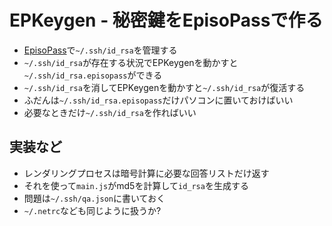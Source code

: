 <h1>EPKeygen - 秘密鍵をEpisoPassで作る</h1>

<ul>
  <li><a href="https://EpisoPass.com/">EpisoPass</a>で<code>~/.ssh/id_rsa</code>を管理する</li>
  <li><code>~/.ssh/id_rsa</code>が存在する状況でEPKeygenを動かすと<code>~/.ssh/id_rsa.episopass</code>ができる</li>
  <li><code>~/.ssh/id_rsa</code>を消してEPKeygenを動かすと<code>~/.ssh/id_rsa</code>が復活する</li>
  <li>ふだんは<code>~/.ssh/id_rsa.episopass</code>だけパソコンに置いておけばいい</li>
  <li>必要なときだけ<code>~/.ssh/id_rsa</code>を作ればいい</li>
</ul>

<h2>実装など</h3>

<ul>
  <li>レンダリングプロセスは暗号計算に必要な回答リストだけ返す
  <li>それを使って<code>main.js</code>がmd5を計算して<code>id_rsa</code>を生成する</li>
  <li>問題は<code>~/.ssh/qa.json</code>に書いておく</li>
  <li><code>~/.netrc</code>なども同じように扱うか?</li>
</ul>

